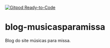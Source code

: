 [![Gitpod Ready-to-Code](https://img.shields.io/badge/Gitpod-Ready--to--Code-blue?logo=gitpod)](https://gitpod.io/#https://github.com/gustavofoa/blog.musicasparamissa.com.br) 

# blog-musicasparamissa
Blog do site músicas para missa.
